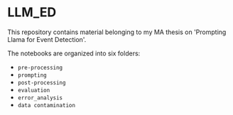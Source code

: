 # LLM_ED<br>

This repository contains material belonging to my MA thesis on 'Prompting Llama for Event Detection'.<br>

The notebooks are organized into six folders:<br>
- `pre-processing`
- `prompting`
- `post-processing`
- `evaluation`
- `error_analysis`
- `data contamination`
